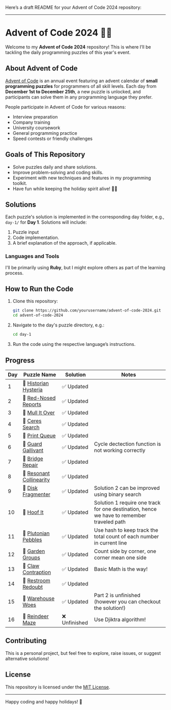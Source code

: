 Here’s a draft README for your Advent of Code 2024 repository:

---

# Advent of Code 2024 🎄✨

Welcome to my **Advent of Code 2024** repository! This is where I’ll be tackling the daily programming puzzles of this year's event.

## About Advent of Code
[Advent of Code](https://adventofcode.com/) is an annual event featuring an advent calendar of **small programming puzzles** for programmers of all skill levels. Each day from **December 1st to December 25th**, a new puzzle is unlocked, and participants can solve them in any programming language they prefer.

People participate in Advent of Code for various reasons:
- Interview preparation
- Company training
- University coursework
- General programming practice
- Speed contests or friendly challenges

## Goals of This Repository
- Solve puzzles daily and share solutions.
- Improve problem-solving and coding skills.
- Experiment with new techniques and features in my programming toolkit.
- Have fun while keeping the holiday spirit alive! 🎅🎁

## Solutions
Each puzzle's solution is implemented in the corresponding day folder, e.g., `day-1/` for **Day 1**. Solutions will include:
1. Puzzle input
2. Code implementation.
3. A brief explanation of the approach, if applicable.

### Languages and Tools
I'll be primarily using **Ruby**, but I might explore others as part of the learning process.

## How to Run the Code
1. Clone this repository:
   ```bash
   git clone https://github.com/yourusername/advent-of-code-2024.git
   cd advent-of-code-2024
   ```
2. Navigate to the day's puzzle directory, e.g.:
   ```bash
   cd day-1
   ```
3. Run the code using the respective language’s instructions.

## Progress
| Day  | Puzzle Name  | Solution  | Notes |
|------|--------------|-----------|-------|
| 1   | 🎁 [Historian Hysteria](https://adventofcode.com/2024/day/1) | ✅ Updated ||
| 2   | 🎁 [Red-Nosed Reports](https://adventofcode.com/2024/day/2) | ✅ Updated ||
| 3   | 🎁 [Mull It Over](https://adventofcode.com/2024/day/3) | ✅ Updated ||
| 4   | 🎁 [Ceres Search](https://adventofcode.com/2024/day/4) | ✅ Updated ||
| 5   | 🎁 [Print Queue](https://adventofcode.com/2024/day/5) | ✅ Updated ||
| 6   | 🎁 [Guard Gallivant](https://adventofcode.com/2024/day/6) | ✅ Updated |Cycle dectection function is not working correctly|
| 7   | 🎁 [Bridge Repair](https://adventofcode.com/2024/day/7) | ✅ Updated ||
| 8   | 🎁 [Resonant Collinearity](https://adventofcode.com/2024/day/8) | ✅ Updated ||
| 9   | 🎁 [Disk Fragmenter](https://adventofcode.com/2024/day/9) | ✅ Updated | Solution 2 can be improved using binary search |
| 10   | 🎁 [Hoof It](https://adventofcode.com/2024/day/10) | ✅ Updated | Solution 1 require one track for one destination, hence we have to remember traveled path|
| 11   | 🎁 [Plutonian Pebbles](https://adventofcode.com/2024/day/11) | ✅ Updated | Use hash to keep track the total count of each number in current line|
| 12   | 🎁 [Garden Groups](https://adventofcode.com/2024/day/12) | ✅ Updated | Count side by corner, one corner mean one side |
| 13   | 🎁 [Claw Contraption](https://adventofcode.com/2024/day/13) | ✅ Updated | Basic Math is the way! |
| 14   | 🎁 [Restroom Redoubt](https://adventofcode.com/2024/day/14) | ✅ Updated ||
| 15   | 🎁 [Warehouse Woes](https://adventofcode.com/2024/day/15) | ✅ Updated |Part 2 is unfinished (however you can checkout the solution!)|
| 16   | 🎁 [Reindeer Maze](https://adventofcode.com/2024/day/16) | ❌ Unfinished | Use Djiktra algorithm! |

## Contributing
This is a personal project, but feel free to explore, raise issues, or suggest alternative solutions!

## License
This repository is licensed under the [MIT License](LICENSE).

---

Happy coding and happy holidays! 🎄